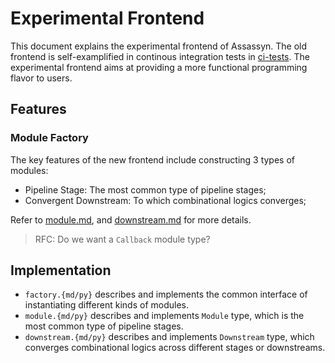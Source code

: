 # Experimental Frontend

This document explains the experimental frontend of Assassyn.
The old frontend is self-examplified in continous integration tests
in [ci-tests](../../../ci-tests/). The experimental frontend aims
at providing a more functional programming flavor to users.

## Features

### Module Factory

The key features of the new frontend include constructing 3 types of modules:
- Pipeline Stage: The most common type of pipeline stages;
- Convergent Downstream: To which combinational logics converges;

Refer to [module.md](./module.md), and [downstream.md](./downstream.md) for more details.

>RFC: Do we want a `Callback` module type?

## Implementation

- `factory.{md/py}` describes and implements the common interface of
  instantiating different kinds of modules.
- `module.{md/py}` describes and implements `Module` type, which is
  the most common type of pipeline stages.
- `downstream.{md/py}` describes and implements `Downstream` type,
  which converges combinational logics across different stages or downstreams.